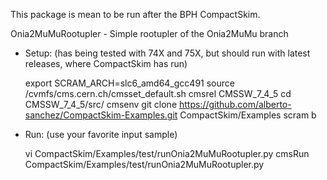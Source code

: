 This package is mean to be run after the BPH CompactSkim.

Onia2MuMuRootupler - Simple rootupler of the Onia2MuMu branch 


* Setup: (has being tested with 74X and 75X, but should run with latest releases, where CompactSkim has run)

	export SCRAM_ARCH=slc6_amd64_gcc491
	source /cvmfs/cms.cern.ch/cmsset_default.sh
	cmsrel CMSSW_7_4_5
	cd CMSSW_7_4_5/src/
	cmsenv
	git clone https://github.com/alberto-sanchez/CompactSkim-Examples.git CompactSkim/Examples
	scram b

* Run: (use your favorite input sample)

	vi CompactSkim/Examples/test/runOnia2MuMuRootupler.py
	cmsRun CompactSkim/Examples/test/runOnia2MuMuRootupler.py
